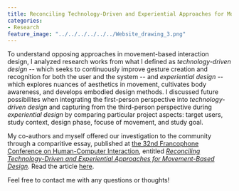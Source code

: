 ```yaml
---
title: Reconciling Technology-Driven and Experiential Approaches for Movement-Based Design
categories:
- Research
feature_image: "../../../../../../Website_drawing_3.png"
---
```


To understand opposing approaches in movement-based interaction design, I analyzed research works from what I defined as _technology-driven design_ -- which seeks to continuously improve gesture creation and recognition for both the user and the system -- and _experiential design_ -- which explores nuances of aesthetics in movement, cultivates body awareness, and develops embodied design methods. I discussed future possibilites when integrating the first-person perspective into _technology-driven design_ and capturing from the third-person perspective during _experiential design_ by comparing particular project aspects: target users,  study context, design phase, focuse of movement, and study goal. 


My co-authors and myself offered our investigation to the community through a comparitive essay, published at [the 32nd Francophone Conference on Human-Computer Interaction](https://ihm2020.afihm.org/en/), entitled [_Reconciling Technology-Driven and Experiential Approaches for Movement-Based Design_](https://dl.acm.org/doi/10.1145/3450522.3451334). 
Read the article [here](https://hal.archives-ouvertes.fr/hal-03362342). 

Feel free to contact me with any questions or thoughts! 
